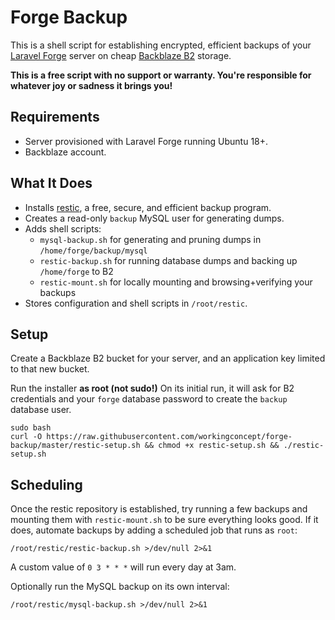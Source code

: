 # Forge Backup

This is a shell script for establishing encrypted, efficient backups of your [Laravel Forge](https://forge.laravel.com) server on cheap [Backblaze B2](https://www.backblaze.com/b2/cloud-storage.html) storage.

**This is a free script with no support or warranty. You're responsible for whatever joy or sadness it brings you!**

## Requirements

- Server provisioned with Laravel Forge running Ubuntu 18+.
- Backblaze account.

## What It Does

- Installs [restic](https://restic.net/), a free, secure, and efficient backup program.
- Creates a read-only `backup` MySQL user for generating dumps.
- Adds shell scripts:
    - `mysql-backup.sh` for generating and pruning dumps in `/home/forge/backup/mysql`
    - `restic-backup.sh` for running database dumps and backing up `/home/forge` to B2
    - `restic-mount.sh` for locally mounting and browsing+verifying your backups
- Stores configuration and shell scripts in `/root/restic`.

## Setup

Create a Backblaze B2 bucket for your server, and an application key limited to that new bucket.

Run the installer **as root (not sudo!)** On its initial run, it will ask for B2 credentials and your `forge` database password to create the `backup` database user.

```
sudo bash
curl -O https://raw.githubusercontent.com/workingconcept/forge-backup/master/restic-setup.sh && chmod +x restic-setup.sh && ./restic-setup.sh
```

## Scheduling

Once the restic repository is established, try running a few backups and mounting them with `restic-mount.sh` to be sure everything looks good. If it does, automate backups by adding a scheduled job that runs as `root`:

```
/root/restic/restic-backup.sh >/dev/null 2>&1
```

A custom value of `0 3 * * *` will run every day at 3am.

Optionally run the MySQL backup on its own interval:

```
/root/restic/mysql-backup.sh >/dev/null 2>&1
```
